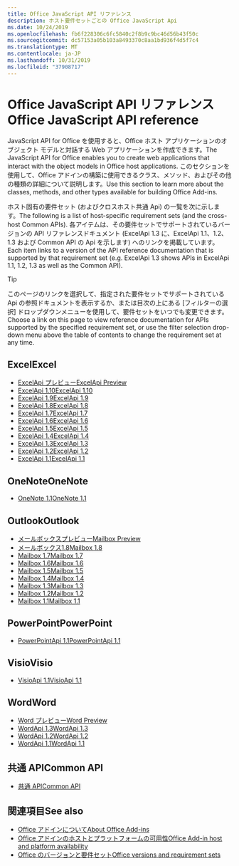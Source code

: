 ```yaml
---
title: Office JavaScript API リファレンス
description: ホスト要件セットごとの Office JavaScript Api
ms.date: 10/24/2019
ms.openlocfilehash: fb6f228306c6fc5840c2f8b9c9bc46d56b43f50c
ms.sourcegitcommit: dc57153a05b103a8493370c8aa1bd936f4d5f7c4
ms.translationtype: MT
ms.contentlocale: ja-JP
ms.lasthandoff: 10/31/2019
ms.locfileid: "37908717"
---
```

# <a name="office-javascript-api-reference"></a><span data-ttu-id="6bb9f-103">Office JavaScript API リファレンス</span><span class="sxs-lookup"><span data-stu-id="6bb9f-103">Office JavaScript API reference</span></span>

<span data-ttu-id="6bb9f-104">JavaScript API for Office を使用すると、Office ホスト アプリケーションのオブジェクト モデルと対話する Web アプリケーションを作成できます。</span><span class="sxs-lookup"><span data-stu-id="6bb9f-104">The JavaScript API for Office enables you to create web applications that interact with the object models in Office host applications.</span></span> <span data-ttu-id="6bb9f-105">このセクションを使用して、Office アドインの構築に使用できるクラス、メソッド、およびその他の種類の詳細について説明します。</span><span class="sxs-lookup"><span data-stu-id="6bb9f-105">Use this section to learn more about the classes, methods, and other types available for building Office Add-ins.</span></span>

<span data-ttu-id="6bb9f-106">ホスト固有の要件セット (およびクロスホスト共通 Api) の一覧を次に示します。</span><span class="sxs-lookup"><span data-stu-id="6bb9f-106">The following is a list of host-specific requirement sets (and the cross-host Common APIs).</span></span> <span data-ttu-id="6bb9f-107">各アイテムは、その要件セットでサポートされているバージョンの API リファレンスドキュメント (ExcelApi 1.3 に、ExcelApi 1.1、1.2、1.3 および Common API の Api を示します) へのリンクを掲載しています。</span><span class="sxs-lookup"><span data-stu-id="6bb9f-107">Each item links to a version of the API reference documentation that is supported by that requirement set (e.g. ExcelApi 1.3 shows APIs in ExcelApi 1.1, 1.2, 1.3 as well as the Common API).</span></span>

> [!TIP]
> <span data-ttu-id="6bb9f-108">このページのリンクを選択して、指定された要件セットでサポートされている Api の参照ドキュメントを表示するか、または目次の上にある [フィルターの選択] ドロップダウンメニューを使用して、要件セットをいつでも変更できます。</span><span class="sxs-lookup"><span data-stu-id="6bb9f-108">Choose a link on this page to view reference documentation for APIs supported by the specified requirement set, or use the filter selection drop-down menu above the table of contents to change the requirement set at any time.</span></span>

## <a name="excel"></a><span data-ttu-id="6bb9f-109">Excel</span><span class="sxs-lookup"><span data-stu-id="6bb9f-109">Excel</span></span>

- [<span data-ttu-id="6bb9f-110">ExcelApi プレビュー</span><span class="sxs-lookup"><span data-stu-id="6bb9f-110">ExcelApi Preview</span></span>](/javascript/api/excel?view=excel-js-preview)
- [<span data-ttu-id="6bb9f-111">ExcelApi 1.10</span><span class="sxs-lookup"><span data-stu-id="6bb9f-111">ExcelApi 1.10</span></span>](/javascript/api/excel?view=excel-js-1.10)
- [<span data-ttu-id="6bb9f-112">ExcelApi 1.9</span><span class="sxs-lookup"><span data-stu-id="6bb9f-112">ExcelApi 1.9</span></span>](/javascript/api/excel?view=excel-js-1.9)
- [<span data-ttu-id="6bb9f-113">ExcelApi 1.8</span><span class="sxs-lookup"><span data-stu-id="6bb9f-113">ExcelApi 1.8</span></span>](/javascript/api/excel?view=excel-js-1.8)
- [<span data-ttu-id="6bb9f-114">ExcelApi 1.7</span><span class="sxs-lookup"><span data-stu-id="6bb9f-114">ExcelApi 1.7</span></span>](/javascript/api/excel?view=excel-js-1.7)
- [<span data-ttu-id="6bb9f-115">ExcelApi 1.6</span><span class="sxs-lookup"><span data-stu-id="6bb9f-115">ExcelApi 1.6</span></span>](/javascript/api/excel?view=excel-js-1.6)
- [<span data-ttu-id="6bb9f-116">ExcelApi 1.5</span><span class="sxs-lookup"><span data-stu-id="6bb9f-116">ExcelApi 1.5</span></span>](/javascript/api/excel?view=excel-js-1.5)
- [<span data-ttu-id="6bb9f-117">ExcelApi 1.4</span><span class="sxs-lookup"><span data-stu-id="6bb9f-117">ExcelApi 1.4</span></span>](/javascript/api/excel?view=excel-js-1.4)
- [<span data-ttu-id="6bb9f-118">ExcelApi 1.3</span><span class="sxs-lookup"><span data-stu-id="6bb9f-118">ExcelApi 1.3</span></span>](/javascript/api/excel?view=excel-js-1.3)
- [<span data-ttu-id="6bb9f-119">ExcelApi 1.2</span><span class="sxs-lookup"><span data-stu-id="6bb9f-119">ExcelApi 1.2</span></span>](/javascript/api/excel?view=excel-js-1.2)
- [<span data-ttu-id="6bb9f-120">ExcelApi 1.1</span><span class="sxs-lookup"><span data-stu-id="6bb9f-120">ExcelApi 1.1</span></span>](/javascript/api/excel?view=excel-js-1.1)

## <a name="onenote"></a><span data-ttu-id="6bb9f-121">OneNote</span><span class="sxs-lookup"><span data-stu-id="6bb9f-121">OneNote</span></span>

- [<span data-ttu-id="6bb9f-122">OneNote 1.1</span><span class="sxs-lookup"><span data-stu-id="6bb9f-122">OneNote 1.1</span></span>](/javascript/api/onenote?view=onenote-js-1.1)

## <a name="outlook"></a><span data-ttu-id="6bb9f-123">Outlook</span><span class="sxs-lookup"><span data-stu-id="6bb9f-123">Outlook</span></span>

- [<span data-ttu-id="6bb9f-124">メールボックスプレビュー</span><span class="sxs-lookup"><span data-stu-id="6bb9f-124">Mailbox Preview</span></span>](/javascript/api/outlook?view=outlook-js-preview)
- [<span data-ttu-id="6bb9f-125">メールボックス1.8</span><span class="sxs-lookup"><span data-stu-id="6bb9f-125">Mailbox 1.8</span></span>](/javascript/api/outlook?view=outlook-js-1.8)
- [<span data-ttu-id="6bb9f-126">Mailbox 1.7</span><span class="sxs-lookup"><span data-stu-id="6bb9f-126">Mailbox 1.7</span></span>](/javascript/api/outlook?view=outlook-js-1.7)
- [<span data-ttu-id="6bb9f-127">Mailbox 1.6</span><span class="sxs-lookup"><span data-stu-id="6bb9f-127">Mailbox 1.6</span></span>](/javascript/api/outlook?view=outlook-js-1.6)
- [<span data-ttu-id="6bb9f-128">Mailbox 1.5</span><span class="sxs-lookup"><span data-stu-id="6bb9f-128">Mailbox 1.5</span></span>](/javascript/api/outlook?view=outlook-js-1.5)
- [<span data-ttu-id="6bb9f-129">Mailbox 1.4</span><span class="sxs-lookup"><span data-stu-id="6bb9f-129">Mailbox 1.4</span></span>](/javascript/api/outlook?view=outlook-js-1.4)
- [<span data-ttu-id="6bb9f-130">Mailbox 1.3</span><span class="sxs-lookup"><span data-stu-id="6bb9f-130">Mailbox 1.3</span></span>](/javascript/api/outlook?view=outlook-js-1.3)
- [<span data-ttu-id="6bb9f-131">Mailbox 1.2</span><span class="sxs-lookup"><span data-stu-id="6bb9f-131">Mailbox 1.2</span></span>](/javascript/api/outlook?view=outlook-js-1.2)
- [<span data-ttu-id="6bb9f-132">Mailbox 1.1</span><span class="sxs-lookup"><span data-stu-id="6bb9f-132">Mailbox 1.1</span></span>](/javascript/api/outlook?view=outlook-js-1.1)

## <a name="powerpoint"></a><span data-ttu-id="6bb9f-133">PowerPoint</span><span class="sxs-lookup"><span data-stu-id="6bb9f-133">PowerPoint</span></span>

- [<span data-ttu-id="6bb9f-134">PowerPointApi 1.1</span><span class="sxs-lookup"><span data-stu-id="6bb9f-134">PowerPointApi 1.1</span></span>](/javascript/api/powerpoint?view=powerpoint-js-1.1)

## <a name="visio"></a><span data-ttu-id="6bb9f-135">Visio</span><span class="sxs-lookup"><span data-stu-id="6bb9f-135">Visio</span></span>

- [<span data-ttu-id="6bb9f-136">VisioApi 1.1</span><span class="sxs-lookup"><span data-stu-id="6bb9f-136">VisioApi 1.1</span></span>](/javascript/api/visio?view=visio-js-1.1)

## <a name="word"></a><span data-ttu-id="6bb9f-137">Word</span><span class="sxs-lookup"><span data-stu-id="6bb9f-137">Word</span></span>

- [<span data-ttu-id="6bb9f-138">Word プレビュー</span><span class="sxs-lookup"><span data-stu-id="6bb9f-138">Word Preview</span></span>](/javascript/api/word?view=word-js-preview)
- [<span data-ttu-id="6bb9f-139">WordApi 1.3</span><span class="sxs-lookup"><span data-stu-id="6bb9f-139">WordApi 1.3</span></span>](/javascript/api/word?view=word-js-1.3)
- [<span data-ttu-id="6bb9f-140">WordApi 1.2</span><span class="sxs-lookup"><span data-stu-id="6bb9f-140">WordApi 1.2</span></span>](/javascript/api/word?view=word-js-1.2)
- [<span data-ttu-id="6bb9f-141">WordApi 1.1</span><span class="sxs-lookup"><span data-stu-id="6bb9f-141">WordApi 1.1</span></span>](/javascript/api/word?view=word-js-1.1)

## <a name="common-api"></a><span data-ttu-id="6bb9f-142">共通 API</span><span class="sxs-lookup"><span data-stu-id="6bb9f-142">Common API</span></span>

- [<span data-ttu-id="6bb9f-143">共通 API</span><span class="sxs-lookup"><span data-stu-id="6bb9f-143">Common API</span></span>](/javascript/api/office?view=common-js)

## <a name="see-also"></a><span data-ttu-id="6bb9f-144">関連項目</span><span class="sxs-lookup"><span data-stu-id="6bb9f-144">See also</span></span>

- [<span data-ttu-id="6bb9f-145">Office アドインについて</span><span class="sxs-lookup"><span data-stu-id="6bb9f-145">About Office Add-ins</span></span>](/office/dev/add-ins/overview)
- [<span data-ttu-id="6bb9f-146">Office アドインのホストとプラットフォームの可用性</span><span class="sxs-lookup"><span data-stu-id="6bb9f-146">Office Add-in host and platform availability</span></span>](/office/dev/add-ins/overview/office-add-in-availability)
- [<span data-ttu-id="6bb9f-147">Office のバージョンと要件セット</span><span class="sxs-lookup"><span data-stu-id="6bb9f-147">Office versions and requirement sets</span></span>](/office/dev/add-ins/develop/office-versions-and-requirement-sets)
